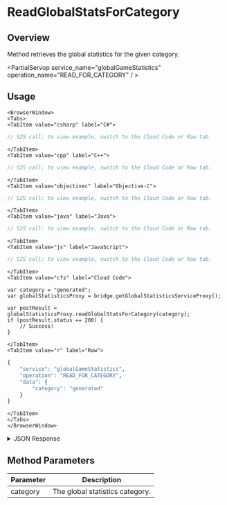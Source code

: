 # ReadGlobalStatsForCategory
## Overview
Method retrieves the global statistics for the given category.

<PartialServop service_name="globalGameStatistics" operation_name="READ_FOR_CATEGORY" / >

## Usage

```mdx-code-block
<BrowserWindow>
<Tabs>
<TabItem value="csharp" label="C#">
```

```csharp
// S2S call: to view example, switch to the Cloud Code or Raw tab.
```

```mdx-code-block
</TabItem>
<TabItem value="cpp" label="C++">
```

```cpp
// S2S call: to view example, switch to the Cloud Code or Raw tab.
```

```mdx-code-block
</TabItem>
<TabItem value="objectivec" label="Objective-C">
```

```objectivec
// S2S call: to view example, switch to the Cloud Code or Raw tab.
```

```mdx-code-block
</TabItem>
<TabItem value="java" label="Java">
```

```java
// S2S call: to view example, switch to the Cloud Code or Raw tab.
```

```mdx-code-block
</TabItem>
<TabItem value="js" label="JavaScript">
```

```javascript
// S2S call: to view example, switch to the Cloud Code or Raw tab.
```

```mdx-code-block
</TabItem>
<TabItem value="cfs" label="Cloud Code">
```

```cfscript
var category = "generated";
var globalStatisticsProxy = bridge.getGlobalStatisticsServiceProxy();

var postResult = globalStatisticsProxy.readGlobalStatsForCategory(category);
if (postResult.status == 200) {
    // Success!
}
```

```mdx-code-block
</TabItem>
<TabItem value="r" label="Raw">
```

```r
{
	"service": "globalGameStatistics",
	"operation": "READ_FOR_CATEGORY",
	"data": {
		"category": "generated"
	}
}
```

```mdx-code-block
</TabItem>
</Tabs>
</BrowserWindow>
```

<details>
<summary>JSON Response</summary>

```json
{
  "data": {
    "statistics": {
      "ESTIMATE": 5,
      "HIGHESTHR": 4,
      "INNING": 2,
      "INNINGSREM": 0,
      "INNINGnew": 1,
      "OUTS": 0,
      "PLAYERS": 8,
      "PLAYER_COUNT": 4,
      "PLAYER_COUNTa": 1,
      "POINT": 1,
      "POINTS": 11,
      "otherstat": 0
    }
  },
  "status": 200
}
```
</details>

## Method Parameters
Parameter | Description
--------- | -----------
category | The global statistics category. 


